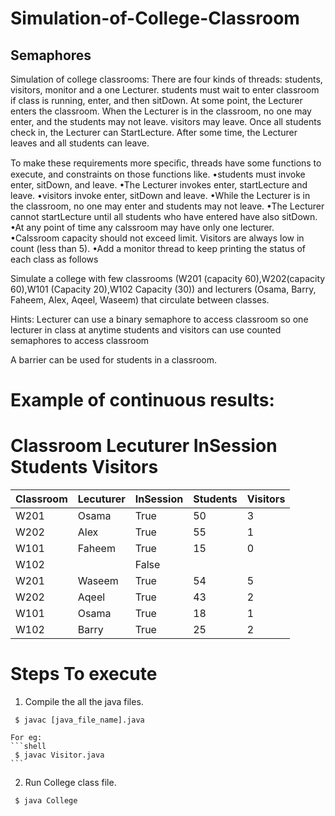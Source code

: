 # Simulation-of-College-Classroom
## Semaphores

Simulation of college classrooms: There are four kinds of threads: students, visitors, monitor and a one Lecturer. students must wait to enter classroom if class is running, enter, and then sitDown. At some point, the Lecturer enters the classroom.
When the Lecturer is in the classroom, no one may enter, and the students may not leave. visitors may leave.
Once all students check in, the Lecturer can StartLecture. After some time, the Lecturer leaves and all students can leave.


To make these requirements more speciﬁc, threads have some functions to execute, and
constraints on those functions like.
•students must invoke enter, sitDown, and leave.
•The Lecturer invokes enter, startLecture and leave.
•visitors invoke enter, sitDown and leave.
•While the Lecturer is in the classroom, no one may enter and students may not leave.
•The Lecturer cannot startLecture until all students who have entered have also sitDown.
•At any point of time any calssroom may have only one lecturer.
•Calssroom capacity should not exceed limit. Visitors are always low in count (less than 5).
•Add a monitor thread to keep printing the status of each class as follows




Simulate a college with few classrooms
(W201 (capacity 60),W202(capacity 60),W101 (Capacity 20),W102 Capacity (30))
and lecturers (Osama, Barry, Faheem, Alex, Aqeel, Waseem) that circulate between classes.


Hints:
Lecturer can use a binary semaphore to access classroom so one lecturer in class at anytime students and visitors can use counted semaphores to access classroom

A barrier can be used for students in a classroom.


Example of continuous results:
==================================================================================
Classroom	Lecuturer	InSession	Students	Visitors
==================================================================================

| Classroom  | Lecuturer | InSession | Students| Visitors |
| --- | --- | --- | --- | --- | 
| W201 | Osama | True | 50 | 3 |
| W202 | Alex | True | 55 | 1 |
| W101 | Faheem | True | 15 | 0 |
| W102 |  | False |  |  |
| W201 | Waseem | True | 54 | 5 |
| W202 | Aqeel | True | 43 | 2 |
| W101 | Osama | True | 18 | 1 |
| W102 | Barry | True | 25 | 2 |

# Steps To execute
  1. Compile the all the java files.
  ```shell
   $ javac [java_file_name].java
  ```
    For eg:
    ```shell
     $ javac Visitor.java
    ```
  2. Run College class file.
  
  ```shell
   $ java College
  ```


